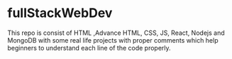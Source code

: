 # fullStackWebDev
This repo is consist of HTML ,Advance HTML, CSS, JS, React, Nodejs and MongoDB with some real life projects with proper comments which help beginners to understand each line of the code properly.
